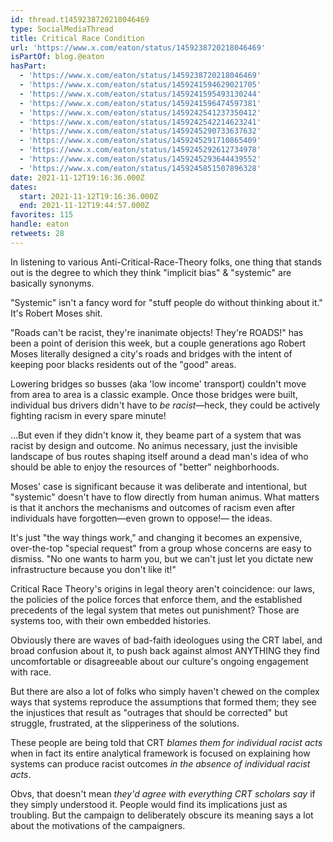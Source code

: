 ```yaml
---
id: thread.t1459238720218046469
type: SocialMediaThread
title: Critical Race Condition
url: 'https://www.x.com/eaton/status/1459238720218046469'
isPartOf: blog.@eaton
hasPart:
  - 'https://www.x.com/eaton/status/1459238720218046469'
  - 'https://www.x.com/eaton/status/1459241594629021705'
  - 'https://www.x.com/eaton/status/1459241595493130244'
  - 'https://www.x.com/eaton/status/1459241596474597381'
  - 'https://www.x.com/eaton/status/1459242541237350412'
  - 'https://www.x.com/eaton/status/1459242542214623241'
  - 'https://www.x.com/eaton/status/1459245290733637632'
  - 'https://www.x.com/eaton/status/1459245291710865409'
  - 'https://www.x.com/eaton/status/1459245292612734978'
  - 'https://www.x.com/eaton/status/1459245293644439552'
  - 'https://www.x.com/eaton/status/1459245851507896328'
date: 2021-11-12T19:16:36.000Z
dates:
  start: 2021-11-12T19:16:36.000Z
  end: 2021-11-12T19:44:57.000Z
favorites: 115
handle: eaton
retweets: 28
---
```

In listening to various Anti-Critical-Race-Theory folks, one thing that stands out is the degree to which they think "implicit bias" &amp; "systemic" are basically synonyms.

"Systemic" isn't a fancy word for "stuff people do without thinking about it." It's Robert Moses shit.

"Roads can't be racist, they're inanimate objects! They're ROADS!" has been a point of derision this week, but a couple generations ago Robert Moses literally designed a city's roads and bridges with the intent of keeping poor blacks residents out of the "good" areas.

Lowering bridges so busses (aka 'low income' transport) couldn't move from area to area is a classic example. Once those bridges were built, individual bus drivers didn't have to *be racist*—heck, they could be actively fighting racism in every spare minute!

…But even if they didn't know it, they beame part of a system that was racist by design and outcome. No animus necessary, just the invisible landscape of bus routes shaping itself around a dead man's idea of who should be able to enjoy the resources of "better" neighborhoods.

Moses' case is significant because it was deliberate and intentional, but "systemic" doesn't have to flow directly from human animus. What matters is that it anchors the mechanisms and outcomes of racism even after individuals have forgotten—even grown to oppose!— the ideas.

It's just "the way things work," and changing it becomes an expensive, over-the-top "special request" from a group whose concerns are easy to dismiss. "No one wants to harm you, but we can't just let you dictate new infrastructure because you don't like it!"

Critical Race Theory's origins in legal theory aren't coincidence: our laws, the policies of the police forces that enforce them, and the established precedents of the legal system that metes out punishment? Those are systems too, with their own embedded histories.

Obviously there are waves of bad-faith ideologues using the CRT label, and broad confusion about it, to push back against almost ANYTHING they find uncomfortable or disagreeable about our culture's ongoing engagement with race.

But there are also a lot of folks who simply haven't chewed on the complex ways that systems reproduce the assumptions that formed them; they see the injustices that result as "outrages that should be corrected" but struggle, frustrated, at the slipperiness of the solutions.

These people are being told that CRT *blames them for individual racist acts* when in fact its entire analytical framework is focused on explaining how systems can produce racist outcomes *in the absence of individual racist acts*.

Obvs, that doesn't mean *they'd agree with everything CRT scholars say* if they simply understood it. People would find its implications just as troubling. But the campaign to deliberately obscure its meaning says a lot about the motivations of the campaigners.
